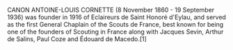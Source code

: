 CANON ANTOINE-LOUIS CORNETTE (8 November 1860 - 19 September 1936) was founder in 1916 of Eclaireurs de Saint Honoré d'Eylau, and served as the first General Chaplain of the Scouts de France, best known for being one of the founders of Scouting in France along with Jacques Sevin, Arthur de Salins, Paul Coze and Édouard de Macedo.[1]
